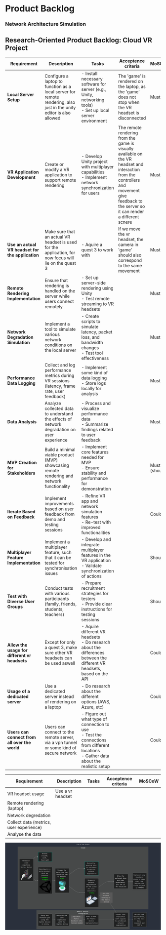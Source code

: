 # Product Backlog

### Network Architecture Simulation


<div class="table">

## Research-Oriented Product Backlog: Cloud VR Project

| **Requirement**                                  | **Description**                                                                                                      | **Tasks**                                                                                                                                     | Acceptence criteria | **MoSCoW**    |
| ------------------------------------------------ | -------------------------------------------------------------------------------------------------------------------- | --------------------------------------------------------------------------------------------------------------------------------------------- | ------------------- | ------------- |
| **Local Server Setup**                           | Configure a laptop to function as a local server for remote rendering, also just in the unity editor is also allowed | - Install necessary software for server (e.g., Unity, networking tools) <br> - Set up local server environment                                |   The 'game' is rendered on the laptop, as the 'game' does not stop when the VR headset is disconnected                  | Must          |
| **VR Application Development**                   | Create or modify a VR application to support remote rendering                                                        | - Develop Unity project with multiplayer capabilities <br> - Implement network synchronization for users                                      | The remote rendering from the game is visually available on the VR headset and interaction from the controllers and movement give feedback to the server so it can render a different scnere                    | Must          |
| **Use an actual VR headset for the application** | Make sure that an actual VR headset is used for the application, for now focus will lie on the quest 3               | - Aquire a quest 3 to work with                                                                                                               | If we move the vr headset, the camera in 'game' should also correspond to the same movement                    | Must          |
| **Remote Rendering Implementation**              | Ensure that rendering is handled on the server while users connect remotely                                          | - Set up server-side rendering using Unity <br> - Test remote streaming to VR headsets                                                        |                     | Must          |
| **Network Degradation Simulation**               | Implement a tool to simulate various network conditions on the local server                                          | - Create scripts to simulate latency, packet loss, and bandwidth changes <br> - Test tool effectiveness                                       |                     | Must          |
| **Performance Data Logging**                     | Collect and log performance metrics during VR sessions (latency, frame rate, user feedback)                          | - Implement some kind of data logging <br> - Store logs locally for analysis                                                                  |                     | Must          |
| **Data Analysis**                                | Analyze collected data to understand the effects of network degradation on user experience                           | - Process and visualize performance data <br> - Summarize findings related to user feedback                                                   |                     | Must          |
| **MVP Creation for Stakeholders**                | Build a minimal viable product (MVP) showcasing remote rendering and network functionality                           | - Implement core features needed for MVP <br> - Ensure stability and performance for demonstration                                            |                     | Must (should) |
| **Iterate Based on Feedback**                    | Implement improvements based on user feedback from demo and testing sessions                                         | - Refine VR app and network simulation features <br> - Re-test with improved functionalities                                                  |                     | Could         |
| **Multiplayer Feature Implementation**           | Implement a multiplayer feature, such that it can be tested for synchronisation issues                               | - Develop and integrate multiplayer features in the VR application <br> - Validate synchronization of actions                                 |                     | Should        |
| **Test with Diverse User Groups**                | Conduct tests with various participants (family, friends, students, teachers)                                        | - Prepare recruitment strategies for testers <br> - Provide clear instructions for testing sessions                                           |                     | Should        |
| **Allow the usage for different vr headsets**    | Except for only a quest 3, make sure other VR headsets can be used aswell                                            | - Aquire different VR headsets <br> - Do research about the differences between the different VR headsets, based on the API                   |                     | Could         |
| **Usage of a dedicated server**                  | Use a dedicated server instead of rendering on a laptop                                                              | - Do research about the different options (AWS, Azure, etc)                                                                                   |                     | Could         |
| **Users can connect from all over the world**    | Users can connect to the remote server, via a vpn tunnel or some kind of secure network                              | - Figure out what type of connection to use <br> - Test the connections from different locations <br> - Gather data about the realistic setup |                     | Could         |


| **Requirement**                         | **Description** | **Tasks** | Acceptence criteria | **MoSCoW** |
| --------------------------------------- | --------------- | --------- | ------------------- | ---------- |
| VR headset usage             | Use a vr headset                |           |                     |            |
| Remote rendering (laptop)               |                 |           |                     |            |
| Network degredation                     |                 |           |                     |            |
| Collect data (metrics, user experience) |                 |           |                     |            |
| Analyse the data                        |                 |           |                     |            |

![](./src/flowchart.png)
